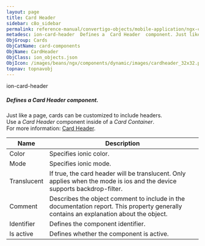 ```yaml
---
layout: page
title: Card Header
sidebar: c8o_sidebar
permalink: reference-manual/convertigo-objects/mobile-application/ngx-components/card-components/card-header/
metadesc: ion-card-header  Defines a  Card Header  component. Just like a page, cards can be customized to include headers. Use a  Card Header  component inside
ObjGroup: Cards
ObjCatName: card-components
ObjName: CardHeader
ObjClass: ion_objects.json
ObjIcon: /images/beans/ngx/components/dynamic/images/cardheader_32x32.png
topnav: topnavobj
---
```

ion-card-header<br/>

##### Defines a <i>Card Header</i> component.<br/>
Just like a page, cards can be customized to include headers.<br/>
Use a <i>Card Header</i> component inside of a <i>Card Container</i>.<br/>
 For more information: <a href='https://ionicframework.com/docs/api/card-header'>Card Header</a>.

Name | Description 
--- | ---
Color | Specifies ionic color.
Mode | Specifies ionic mode.
Translucent | If true, the card header will be translucent. Only applies when the mode is ios and the device supports backdrop-filter.
Comment | Describes the object comment to include in the documentation report.  This property generally contains an explanation about the object. 
Identifier | Defines the component identifier.  
Is active | Defines whether the component is active. 

